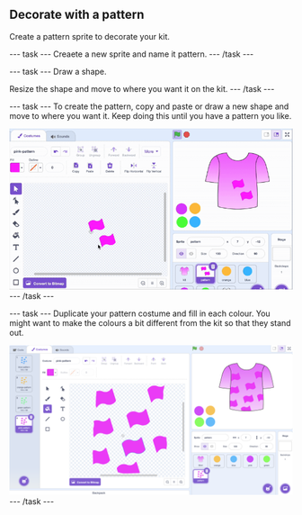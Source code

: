 ## Decorate with a pattern

Create a pattern sprite to decorate your kit.

--- task ---
Creaete a new sprite and name it pattern.
--- /task ---

--- task ---
Draw a shape.

Resize the shape and move to where you want it on the kit.
--- /task ---

--- task ---
To create the pattern, copy and paste or draw a new shape and move to where you want it. Keep doing this until you have a pattern you like.

![Scratch editor - making pattern on shirt](images/pattern.gif)
--- /task ---

--- task ---
Duplicate your pattern costume and fill in each colour. You might want to make the colours a bit different from the kit so that they stand out.

![Scratch editor - making pattern on shirt](images/pattern.png)
--- /task ---


